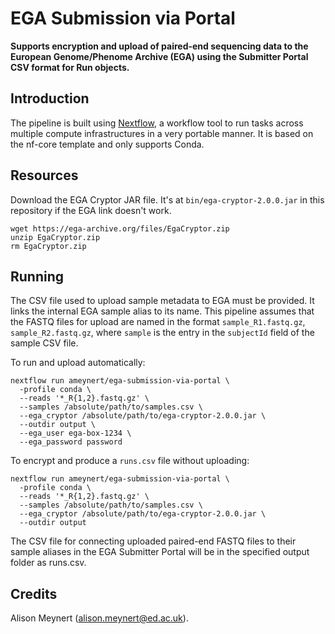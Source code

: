 # EGA Submission via Portal

**Supports encryption and upload of paired-end sequencing data to the European Genome/Phenome Archive (EGA) using the Submitter Portal CSV format for Run objects.**

## Introduction

The pipeline is built using [Nextflow](https://www.nextflow.io), a workflow tool to run tasks across multiple compute infrastructures in a very portable manner. It is based on the nf-core template and only supports Conda.

## Resources

Download the EGA Cryptor JAR file. It's at `bin/ega-cryptor-2.0.0.jar` in this repository if the EGA link doesn't work.

```
wget https://ega-archive.org/files/EgaCryptor.zip
unzip EgaCryptor.zip
rm EgaCryptor.zip
```

## Running

The CSV file used to upload sample metadata to EGA must be provided. It links the internal EGA sample alias to its name. This pipeline assumes that the FASTQ files for upload are named in the format `sample_R1.fastq.gz`, `sample_R2.fastq.gz`, where `sample` is the entry in the `subjectId` field of the sample CSV file.

To run and upload automatically:

```
nextflow run ameynert/ega-submission-via-portal \
  -profile conda \
  --reads '*_R{1,2}.fastq.gz' \
  --samples /absolute/path/to/samples.csv \
  --ega_cryptor /absolute/path/to/ega-cryptor-2.0.0.jar \
  --outdir output \
  --ega_user ega-box-1234 \
  --ega_password password
```

To encrypt and produce a `runs.csv` file without uploading:

```
nextflow run ameynert/ega-submission-via-portal \
  -profile conda \
  --reads '*_R{1,2}.fastq.gz' \
  --samples /absolute/path/to/samples.csv \
  --ega_cryptor /absolute/path/to/ega-cryptor-2.0.0.jar \
  --outdir output
```

The CSV file for connecting uploaded paired-end FASTQ files to their sample aliases in the EGA Submitter Portal will be in the specified output folder as runs.csv.

## Credits

Alison Meynert (alison.meynert@ed.ac.uk).
